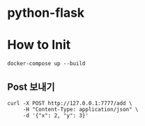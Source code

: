 # python-flask

# How to Init
```shell
docker-compose up --build
```

## Post 보내기
```shell
curl -X POST http://127.0.0.1:7777/add \
     -H "Content-Type: application/json" \
     -d '{"x": 2, "y": 3}'
```